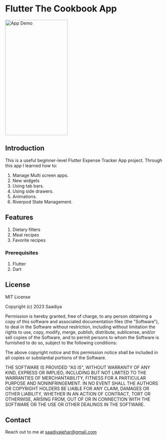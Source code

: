 # Flutter The Cookbook App

<img src="https://github.com/saadiyaJ/TheCookbook/blob/main/screenshots/cookbook.gif" alt="App Demo" width="200" height="370">

## Introduction
This is a useful beginner-level Flutter Expense Tracker App project.
Through this app I learned how to:

1. Manage Multi screen apps.
2. New widgets
3. Using tab bars.
4. Using side drawers.
5. Animations. 
6. Riverpod State Management.


## Features
1. Dietary filters
2. Meal recipes
3. Favorite recipes


### Prerequisites

1. Flutter
2. Dart

## License

MIT License

Copyright (c) 2023 Saadiya

Permission is hereby granted, free of charge, to any person obtaining a copy
of this software and associated documentation files (the "Software"), to deal
in the Software without restriction, including without limitation the rights
to use, copy, modify, merge, publish, distribute, sublicense, and/or sell
copies of the Software, and to permit persons to whom the Software is
furnished to do so, subject to the following conditions:

The above copyright notice and this permission notice shall be included in all
copies or substantial portions of the Software.

THE SOFTWARE IS PROVIDED "AS IS", WITHOUT WARRANTY OF ANY KIND, EXPRESS OR
IMPLIED, INCLUDING BUT NOT LIMITED TO THE WARRANTIES OF MERCHANTABILITY,
FITNESS FOR A PARTICULAR PURPOSE AND NONINFRINGEMENT. IN NO EVENT SHALL THE
AUTHORS OR COPYRIGHT HOLDERS BE LIABLE FOR ANY CLAIM, DAMAGES OR OTHER
LIABILITY, WHETHER IN AN ACTION OF CONTRACT, TORT OR OTHERWISE, ARISING FROM,
OUT OF OR IN CONNECTION WITH THE SOFTWARE OR THE USE OR OTHER DEALINGS IN THE
SOFTWARE.


## Contact
Reach out to me at saadiyajehar@gmail.com
